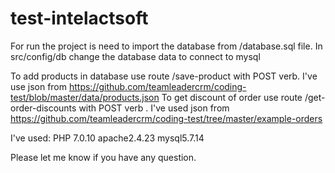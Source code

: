 # test-intelactsoft


For run the project is need to import the database from /database.sql file.
In src/config/db change the database data to connect to mysql 

To add products in database use route /save-product  with POST verb. I've use json from https://github.com/teamleadercrm/coding-test/blob/master/data/products.json
To get discount of order use route /get-order-discounts with POST verb . I've used json from https://github.com/teamleadercrm/coding-test/tree/master/example-orders

I've used:
PHP 7.0.10
apache2.4.23
mysql5.7.14

Please let me know if you have any question.
